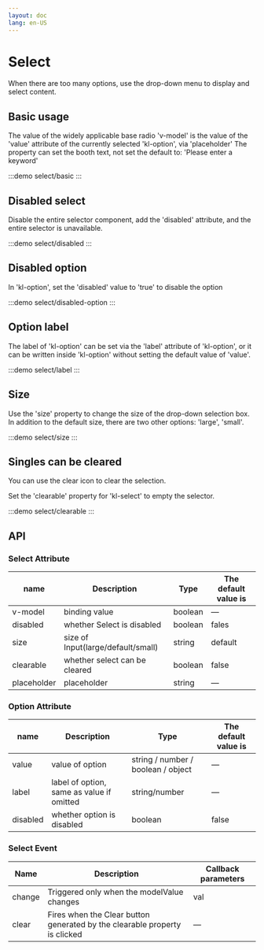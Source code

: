 ```yaml
---
layout: doc
lang: en-US
---
```


# Select

When there are too many options, use the drop-down menu to display and select content.

## Basic usage

The value of the widely applicable base radio 'v-model' is the value of the 'value' attribute of the currently
selected 'kl-option', via 'placeholder'
The property can set the booth text, not set the default to: 'Please enter a keyword'

:::demo
select/basic
:::

## Disabled select

Disable the entire selector component, add the 'disabled' attribute, and the entire selector is unavailable.

:::demo
select/disabled
:::

## Disabled option

In 'kl-option', set the 'disabled' value to 'true' to disable the option

:::demo
select/disabled-option
:::

## Option label

The label of 'kl-option' can be set via the 'label' attribute of 'kl-option', or it can be written inside 'kl-option'
without setting the default value of 'value'.

:::demo
select/label
:::

## Size

Use the 'size' property to change the size of the drop-down selection box. In addition to the default size, there are
two other options: 'large', 'small'.

:::demo
select/size
:::

## Singles can be cleared

You can use the clear icon to clear the selection.

Set the 'clearable' property for 'kl-select' to empty the selector.

:::demo
select/clearable
:::

## API

### Select Attribute

| name        | Description                        | Type    | The default value is |
| ----------- | ---------------------------------- | ------- | -------------------- |
| v-model     | binding value                      | boolean | —                    |
| disabled    | whether Select is disabled         | boolean | fales                |
| size        | size of Input(large/default/small) | string  | default              |
| clearable   | whether select can be cleared      | boolean | false                |
| placeholder | placeholder                        | string  | —                    |

### Option Attribute

| name     | Description                               | Type                               | The default value is |
| -------- | ----------------------------------------- | ---------------------------------- | -------------------- |
| value    | value of option                           | string / number / boolean / object | —                    |
| label    | label of option, same as value if omitted | string/number                      | —                    |
| disabled | whether option is disabled                | boolean                            | false                |

### Select Event

| Name   | Description                                                                | Callback parameters |
| ------ | -------------------------------------------------------------------------- | ------------------- |
| change | Triggered only when the modelValue changes                                 | val                 |
| clear  | Fires when the Clear button generated by the clearable property is clicked | —                   |
